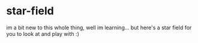 # star-field

im a bit new to this whole thing, well im learning...
but here's a star field for you to look at and play with :)
